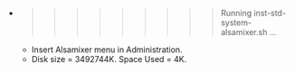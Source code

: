 * >>>>>>>>> Running inst-std-system-alsamixer.sh ...
  * Insert Alsamixer menu in Administration.
  * Disk size = 3492744K. Space Used = 4K.
